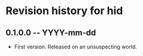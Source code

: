 # Revision history for hid

## 0.1.0.0  -- YYYY-mm-dd

* First version. Released on an unsuspecting world.
